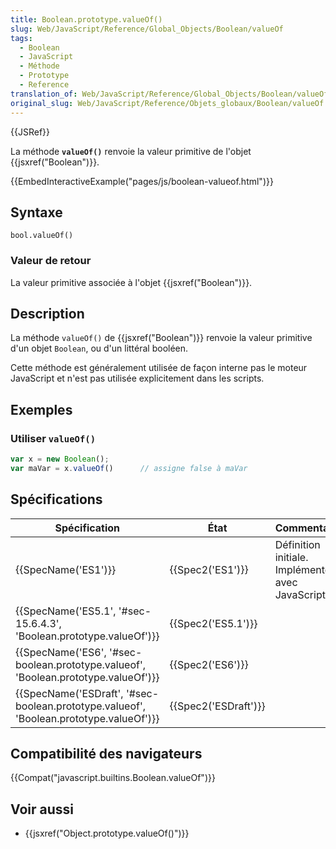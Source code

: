 ```yaml
---
title: Boolean.prototype.valueOf()
slug: Web/JavaScript/Reference/Global_Objects/Boolean/valueOf
tags:
  - Boolean
  - JavaScript
  - Méthode
  - Prototype
  - Reference
translation_of: Web/JavaScript/Reference/Global_Objects/Boolean/valueOf
original_slug: Web/JavaScript/Reference/Objets_globaux/Boolean/valueOf
---
```

{{JSRef}}

La méthode **`valueOf()`** renvoie la valeur primitive de l'objet {{jsxref("Boolean")}}.

{{EmbedInteractiveExample("pages/js/boolean-valueof.html")}}

## Syntaxe

    bool.valueOf()

### Valeur de retour

La valeur primitive associée à l'objet {{jsxref("Boolean")}}.

## Description

La méthode `valueOf()` de {{jsxref("Boolean")}} renvoie la valeur primitive d'un objet `Boolean`, ou d'un littéral booléen.

Cette méthode est généralement utilisée de façon interne pas le moteur JavaScript et n'est pas utilisée explicitement dans les scripts.

## Exemples

### Utiliser `valueOf()`

```js
var x = new Boolean();
var maVar = x.valueOf()      // assigne false à maVar
```

## Spécifications

| Spécification                                                                                                        | État                         | Commentaires                                          |
| -------------------------------------------------------------------------------------------------------------------- | ---------------------------- | ----------------------------------------------------- |
| {{SpecName('ES1')}}                                                                                             | {{Spec2('ES1')}}         | Définition initiale. Implémentée avec JavaScript 1.1. |
| {{SpecName('ES5.1', '#sec-15.6.4.3', 'Boolean.prototype.valueOf')}}                             | {{Spec2('ES5.1')}}     |                                                       |
| {{SpecName('ES6', '#sec-boolean.prototype.valueof', 'Boolean.prototype.valueOf')}}         | {{Spec2('ES6')}}         |                                                       |
| {{SpecName('ESDraft', '#sec-boolean.prototype.valueof', 'Boolean.prototype.valueOf')}} | {{Spec2('ESDraft')}} |                                                       |

## Compatibilité des navigateurs

{{Compat("javascript.builtins.Boolean.valueOf")}}

## Voir aussi

- {{jsxref("Object.prototype.valueOf()")}}
